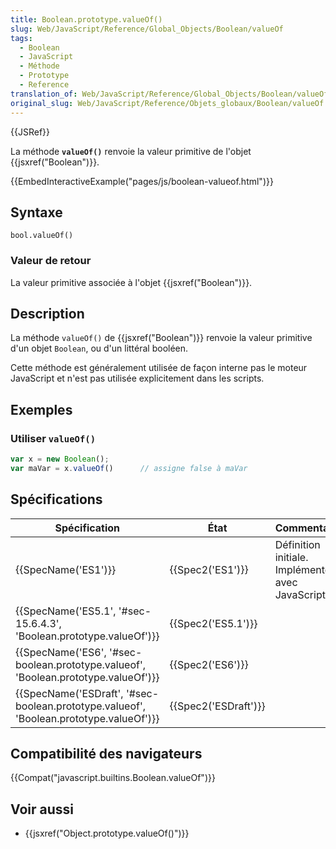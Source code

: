 ```yaml
---
title: Boolean.prototype.valueOf()
slug: Web/JavaScript/Reference/Global_Objects/Boolean/valueOf
tags:
  - Boolean
  - JavaScript
  - Méthode
  - Prototype
  - Reference
translation_of: Web/JavaScript/Reference/Global_Objects/Boolean/valueOf
original_slug: Web/JavaScript/Reference/Objets_globaux/Boolean/valueOf
---
```

{{JSRef}}

La méthode **`valueOf()`** renvoie la valeur primitive de l'objet {{jsxref("Boolean")}}.

{{EmbedInteractiveExample("pages/js/boolean-valueof.html")}}

## Syntaxe

    bool.valueOf()

### Valeur de retour

La valeur primitive associée à l'objet {{jsxref("Boolean")}}.

## Description

La méthode `valueOf()` de {{jsxref("Boolean")}} renvoie la valeur primitive d'un objet `Boolean`, ou d'un littéral booléen.

Cette méthode est généralement utilisée de façon interne pas le moteur JavaScript et n'est pas utilisée explicitement dans les scripts.

## Exemples

### Utiliser `valueOf()`

```js
var x = new Boolean();
var maVar = x.valueOf()      // assigne false à maVar
```

## Spécifications

| Spécification                                                                                                        | État                         | Commentaires                                          |
| -------------------------------------------------------------------------------------------------------------------- | ---------------------------- | ----------------------------------------------------- |
| {{SpecName('ES1')}}                                                                                             | {{Spec2('ES1')}}         | Définition initiale. Implémentée avec JavaScript 1.1. |
| {{SpecName('ES5.1', '#sec-15.6.4.3', 'Boolean.prototype.valueOf')}}                             | {{Spec2('ES5.1')}}     |                                                       |
| {{SpecName('ES6', '#sec-boolean.prototype.valueof', 'Boolean.prototype.valueOf')}}         | {{Spec2('ES6')}}         |                                                       |
| {{SpecName('ESDraft', '#sec-boolean.prototype.valueof', 'Boolean.prototype.valueOf')}} | {{Spec2('ESDraft')}} |                                                       |

## Compatibilité des navigateurs

{{Compat("javascript.builtins.Boolean.valueOf")}}

## Voir aussi

- {{jsxref("Object.prototype.valueOf()")}}
